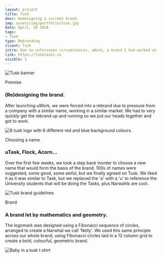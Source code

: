 ```yaml
---
layout: project
title: Tusk
desc: Redesigning a current brand.
img: assets/img/portfolio/tusk.jpg
date: April, 10 2018
tags:
- Tusk
type: Rebranding
client: Tusk
intro: Due to unforeseen circumstances, uWork, a brand I had worked on previously, had to be rebranded.
link: https://tusktasks.io
visible: 1
---
```


<section>
    <div class="full-width">
        <img src="{{ site.baseurl}}/assets/img/portfolio/tusk.jpg" class="no-padding full-width" alt="Tusk banner"/>
    </div>
</section>

<section>
    <div class="container">
        <div class="row">
            <div class="col-12">
                <p class="subhead">Premise</p>
            </div>
        </div>
    </div>
    <div class="container">
        <div class="row">
            <div class="col-6">
                <h3>(Re)designing the brand.</h3>
                <p>After launching uWork, we were forced into a rebrand due to pressure from a company with a similar name, working in a similar market. We had to very quickly get the rebrand up and running so we put our heads together and got to work.</p>
            </div>
        </div>
    </div>
</section>

<section>
    <div class="full-width">
        <img data-src="{{ site.baseurl}}/assets/img/portfolio/tusk-logos.png" class="no-padding lazy full-width" alt="6 tusk logo with 6 different red and blue background colours."/>
    </div>
</section>

<section>
    <div class="container">
        <div class="row">
            <div class="col-12">
                <p class="subhead">Choosing a name</p>
            </div>
        </div>
    </div>
    <div class="container">
        <div class="row">
            <div class="col-6">
                <h3>uTask, Flock, Acorn...</h3>
                <p>Over the first few weeks, we took a step back inorder to choose a new name that would form the basis of the brand. 100s of names were suggested, some good, some awful, but we finally agreed on Tusk. We liked it as it was similar to Task, but we replaced the 'a' with a 'u' to reference the University students that will be doing the Tasks, plus Narwahls are cool.</p>
            </div>
        </div>
    </div>
</section>

<section>
    <div class="full-width">
        <img data-src="{{ site.baseurl}}/assets/img/portfolio/tusk-brand.png" class="no-padding lazy full-width" alt="Tusk brand guidelines" />
    </div>
</section>

<section>
    <div class="container">
        <div class="row">
            <div class="col-12">
                <p class="subhead">Brand</p>
            </div>
        </div>
    </div>
    <div class="container">
        <div class="row">
            <div class="col-6">
                <h3>A brand let by mathematics and geometry.</h3>
                <p>The logomark was designed using a Fibonacci sequence of circles, arranged to create a Narwhal we call 'Nelly'. We used this same principle across our whole brand, using Fibonacci circles laid in a 12 column grid to create a bold, colourful, geometric brand.</p>
            </div>
        </div>
    </div>
</section>

<section>
    <div class="full-width">
        <img data-src="{{ site.baseurl}}/assets/img/portfolio/tusk-baby.png" class="no-padding lazy full-width" alt="Baby in a tusk t shirt" />
    </div>
</section>
